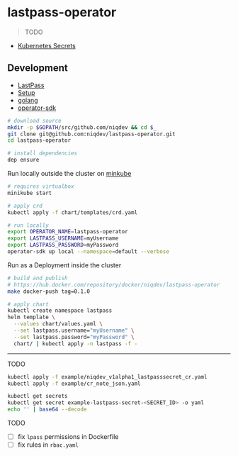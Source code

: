 # lastpass-operator

> TODO

* [Kubernetes Secrets](https://kubernetes.io/docs/concepts/configuration/secret)

## Development

* [LastPass](doc/lastpass.md)
* [Setup](doc/setup.md)
* [golang](doc/golang.md)
* [operator-sdk](doc/operator.md)

```bash
# download source
mkdir -p $GOPATH/src/github.com/niqdev && cd $_
git clone git@github.com:niqdev/lastpass-operator.git
cd lastpass-operator

# install dependencies
dep ensure
```

Run locally outside the cluster on [minkube](https://github.com/kubernetes/minikube)
```bash
# requires virtualbox
minikube start

# apply crd
kubectl apply -f chart/templates/crd.yaml

# run locally
export OPERATOR_NAME=lastpass-operator
export LASTPASS_USERNAME=myUsername
export LASTPASS_PASSWORD=myPassword
operator-sdk up local --namespace=default --verbose
```

Run as a Deployment inside the cluster
```bash
# build and publish
# https://hub.docker.com/repository/docker/niqdev/lastpass-operator
make docker-push tag=0.1.0

# apply chart
kubectl create namespace lastpass
helm template \
  --values chart/values.yaml \
  --set lastpass.username="myUsername" \
  --set lastpass.password="myPassword" \
  chart/ | kubectl apply -n lastpass -f -
```

---

TODO

```bash
kubectl apply -f example/niqdev_v1alpha1_lastpasssecret_cr.yaml
kubectl apply -f example/cr_note_json.yaml

kubectl get secrets
kubectl get secret example-lastpass-secret-<SECRET_ID> -o yaml
echo '' | base64 --decode
```

TODO
* [ ] fix `lpass` permissions in Dockerfile
* [ ] fix rules in `rbac.yaml`

